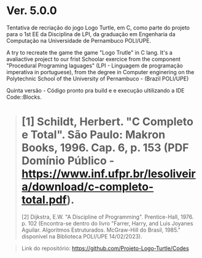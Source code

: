 # Ver. 5.0.0

Tentativa de recriação do jogo Logo Turtle, em C, como parte do projeto para o 1st EE da Disciplina de LPI, da graduação em Engenharia da Computação na Universidade de Pernambuco POLI/UPE.

A try to recreate the game the game "Logo Trutle" in C lang. It's a avaliactive project to our frist Schoolar exercice from the component "Procedural Programing laguages" (LPI - Linguagem de programação imperativa in portuguese), from the degree in Computer enginering on the Polytechnic School of the University of Pernambuco - (Brazil POLI/UPE)

Quinta versão - Código pronto pra build e e execução ultilizando a IDE Code::Blocks.

> [1] Schildt, Herbert. "C Completo e Total". São Paulo: Makron Books, 1996. Cap. 6, p. 153 (PDF Domínio Público - https://www.inf.ufpr.br/lesoliveira/download/c-completo-total.pdf).
> =
>[2] Dijkstra, E.W. "A Discipline of Programming". Prentice-Hall, 1976. p. 102 (Encontra-se dentro do livro "Farrer, Harry, and Luis Joyanes Aguilar. Algoritmos Estruturados. McGraw-Hill do Brasil, 1985." disponivel na Biblioteca POLI/UPE 14/02/2023).

>Link do repositório: https://github.com/Projeto-Logo-Turtle/Codes
